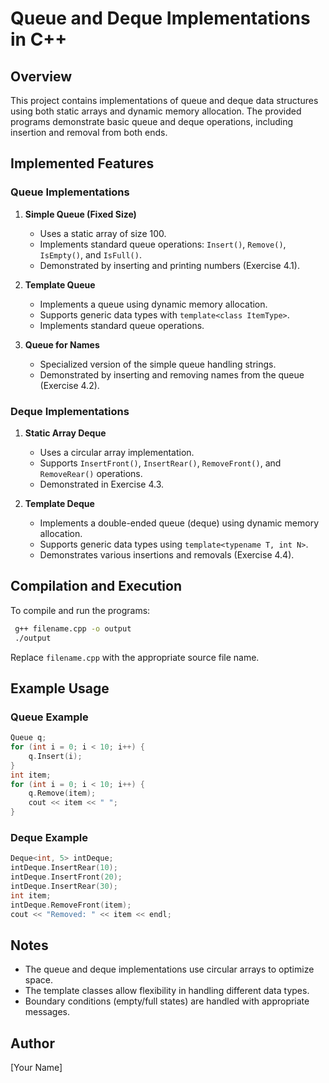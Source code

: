 # Queue and Deque Implementations in C++

## Overview
This project contains implementations of queue and deque data structures using both static arrays and dynamic memory allocation. The provided programs demonstrate basic queue and deque operations, including insertion and removal from both ends.

## Implemented Features
### Queue Implementations
1. **Simple Queue (Fixed Size)**
   - Uses a static array of size 100.
   - Implements standard queue operations: `Insert()`, `Remove()`, `IsEmpty()`, and `IsFull()`.
   - Demonstrated by inserting and printing numbers (Exercise 4.1).

2. **Template Queue**
   - Implements a queue using dynamic memory allocation.
   - Supports generic data types with `template<class ItemType>`.
   - Implements standard queue operations.

3. **Queue for Names**
   - Specialized version of the simple queue handling strings.
   - Demonstrated by inserting and removing names from the queue (Exercise 4.2).

### Deque Implementations
1. **Static Array Deque**
   - Uses a circular array implementation.
   - Supports `InsertFront()`, `InsertRear()`, `RemoveFront()`, and `RemoveRear()` operations.
   - Demonstrated in Exercise 4.3.

2. **Template Deque**
   - Implements a double-ended queue (deque) using dynamic memory allocation.
   - Supports generic data types using `template<typename T, int N>`.
   - Demonstrates various insertions and removals (Exercise 4.4).

## Compilation and Execution
To compile and run the programs:

```sh
 g++ filename.cpp -o output
 ./output
```

Replace `filename.cpp` with the appropriate source file name.

## Example Usage
### Queue Example
```cpp
Queue q;
for (int i = 0; i < 10; i++) {
    q.Insert(i);
}
int item;
for (int i = 0; i < 10; i++) {
    q.Remove(item);
    cout << item << " ";
}
```

### Deque Example
```cpp
Deque<int, 5> intDeque;
intDeque.InsertRear(10);
intDeque.InsertFront(20);
intDeque.InsertRear(30);
int item;
intDeque.RemoveFront(item);
cout << "Removed: " << item << endl;
```

## Notes
- The queue and deque implementations use circular arrays to optimize space.
- The template classes allow flexibility in handling different data types.
- Boundary conditions (empty/full states) are handled with appropriate messages.

## Author
[Your Name]

